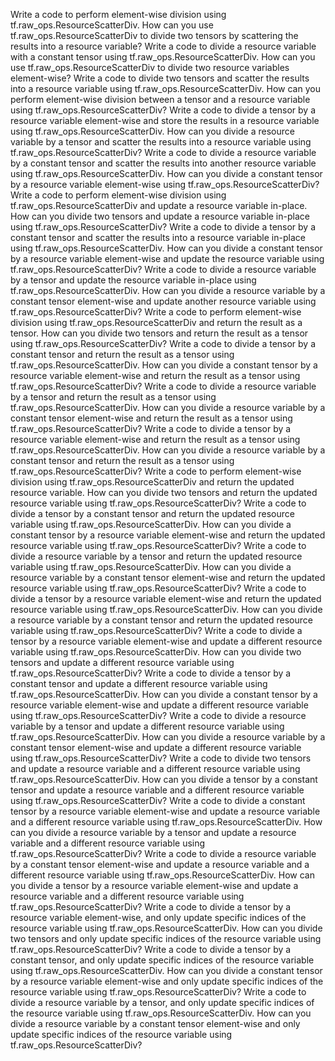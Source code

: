 Write a code to perform element-wise division using tf.raw_ops.ResourceScatterDiv.
How can you use tf.raw_ops.ResourceScatterDiv to divide two tensors by scattering the results into a resource variable?
Write a code to divide a resource variable with a constant tensor using tf.raw_ops.ResourceScatterDiv.
How can you use tf.raw_ops.ResourceScatterDiv to divide two resource variables element-wise?
Write a code to divide two tensors and scatter the results into a resource variable using tf.raw_ops.ResourceScatterDiv.
How can you perform element-wise division between a tensor and a resource variable using tf.raw_ops.ResourceScatterDiv?
Write a code to divide a tensor by a resource variable element-wise and store the results in a resource variable using tf.raw_ops.ResourceScatterDiv.
How can you divide a resource variable by a tensor and scatter the results into a resource variable using tf.raw_ops.ResourceScatterDiv?
Write a code to divide a resource variable by a constant tensor and scatter the results into another resource variable using tf.raw_ops.ResourceScatterDiv.
How can you divide a constant tensor by a resource variable element-wise using tf.raw_ops.ResourceScatterDiv?
Write a code to perform element-wise division using tf.raw_ops.ResourceScatterDiv and update a resource variable in-place.
How can you divide two tensors and update a resource variable in-place using tf.raw_ops.ResourceScatterDiv?
Write a code to divide a tensor by a constant tensor and scatter the results into a resource variable in-place using tf.raw_ops.ResourceScatterDiv.
How can you divide a constant tensor by a resource variable element-wise and update the resource variable using tf.raw_ops.ResourceScatterDiv?
Write a code to divide a resource variable by a tensor and update the resource variable in-place using tf.raw_ops.ResourceScatterDiv.
How can you divide a resource variable by a constant tensor element-wise and update another resource variable using tf.raw_ops.ResourceScatterDiv?
Write a code to perform element-wise division using tf.raw_ops.ResourceScatterDiv and return the result as a tensor.
How can you divide two tensors and return the result as a tensor using tf.raw_ops.ResourceScatterDiv?
Write a code to divide a tensor by a constant tensor and return the result as a tensor using tf.raw_ops.ResourceScatterDiv.
How can you divide a constant tensor by a resource variable element-wise and return the result as a tensor using tf.raw_ops.ResourceScatterDiv?
Write a code to divide a resource variable by a tensor and return the result as a tensor using tf.raw_ops.ResourceScatterDiv.
How can you divide a resource variable by a constant tensor element-wise and return the result as a tensor using tf.raw_ops.ResourceScatterDiv?
Write a code to divide a tensor by a resource variable element-wise and return the result as a tensor using tf.raw_ops.ResourceScatterDiv.
How can you divide a resource variable by a constant tensor and return the result as a tensor using tf.raw_ops.ResourceScatterDiv?
Write a code to perform element-wise division using tf.raw_ops.ResourceScatterDiv and return the updated resource variable.
How can you divide two tensors and return the updated resource variable using tf.raw_ops.ResourceScatterDiv?
Write a code to divide a tensor by a constant tensor and return the updated resource variable using tf.raw_ops.ResourceScatterDiv.
How can you divide a constant tensor by a resource variable element-wise and return the updated resource variable using tf.raw_ops.ResourceScatterDiv?
Write a code to divide a resource variable by a tensor and return the updated resource variable using tf.raw_ops.ResourceScatterDiv.
How can you divide a resource variable by a constant tensor element-wise and return the updated resource variable using tf.raw_ops.ResourceScatterDiv?
Write a code to divide a tensor by a resource variable element-wise and return the updated resource variable using tf.raw_ops.ResourceScatterDiv.
How can you divide a resource variable by a constant tensor and return the updated resource variable using tf.raw_ops.ResourceScatterDiv?
Write a code to divide a tensor by a resource variable element-wise and update a different resource variable using tf.raw_ops.ResourceScatterDiv.
How can you divide two tensors and update a different resource variable using tf.raw_ops.ResourceScatterDiv?
Write a code to divide a tensor by a constant tensor and update a different resource variable using tf.raw_ops.ResourceScatterDiv.
How can you divide a constant tensor by a resource variable element-wise and update a different resource variable using tf.raw_ops.ResourceScatterDiv?
Write a code to divide a resource variable by a tensor and update a different resource variable using tf.raw_ops.ResourceScatterDiv.
How can you divide a resource variable by a constant tensor element-wise and update a different resource variable using tf.raw_ops.ResourceScatterDiv?
Write a code to divide two tensors and update a resource variable and a different resource variable using tf.raw_ops.ResourceScatterDiv.
How can you divide a tensor by a constant tensor and update a resource variable and a different resource variable using tf.raw_ops.ResourceScatterDiv?
Write a code to divide a constant tensor by a resource variable element-wise and update a resource variable and a different resource variable using tf.raw_ops.ResourceScatterDiv.
How can you divide a resource variable by a tensor and update a resource variable and a different resource variable using tf.raw_ops.ResourceScatterDiv?
Write a code to divide a resource variable by a constant tensor element-wise and update a resource variable and a different resource variable using tf.raw_ops.ResourceScatterDiv.
How can you divide a tensor by a resource variable element-wise and update a resource variable and a different resource variable using tf.raw_ops.ResourceScatterDiv?
Write a code to divide a tensor by a resource variable element-wise, and only update specific indices of the resource variable using tf.raw_ops.ResourceScatterDiv.
How can you divide two tensors and only update specific indices of the resource variable using tf.raw_ops.ResourceScatterDiv?
Write a code to divide a tensor by a constant tensor, and only update specific indices of the resource variable using tf.raw_ops.ResourceScatterDiv.
How can you divide a constant tensor by a resource variable element-wise and only update specific indices of the resource variable using tf.raw_ops.ResourceScatterDiv?
Write a code to divide a resource variable by a tensor, and only update specific indices of the resource variable using tf.raw_ops.ResourceScatterDiv.
How can you divide a resource variable by a constant tensor element-wise and only update specific indices of the resource variable using tf.raw_ops.ResourceScatterDiv?